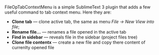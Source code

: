 FileOpTabContextMenu is a simple SublimeText 3 plugin that adds a few
useful command to tab context menu. Here they are:

* **Clone tab** — clone active tab, the same as menu *File → New View into file*;
* **Rename file...** — renames a file opened in the active tab
* **Find in sidebar** — reveals file in the sidebar (project files tree)
* **Clone file contentx** — create a new file and copy there content of currenlty opened file

